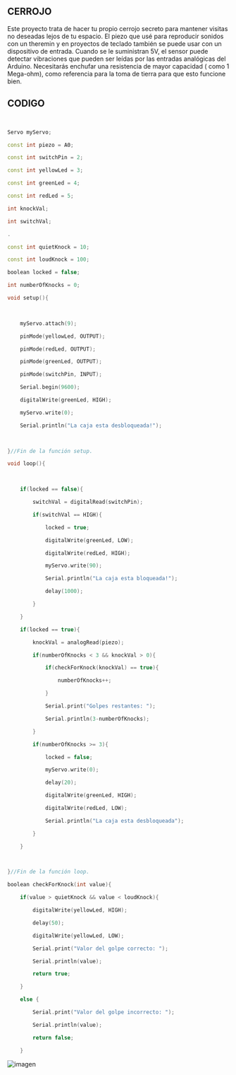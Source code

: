 ## CERROJO

Este proyecto trata de hacer tu propio cerrojo secreto para mantener visitas no deseadas lejos de tu espacio. 
El piezo que usé para reproducir sonidos con un theremin y en proyectos de teclado también se puede usar con un dispositivo de entrada.
Cuando se le suministran 5V, el sensor puede detectar vibraciones que pueden ser leídas por las entradas analógicas del Arduino.
Necesitarás enchufar una resistencia de mayor capacidad ( como 1 Mega-ohm),
como referencia para la toma de tierra para que esto funcione bien.

## CODIGO

```C++


Servo myServo;

const int piezo = A0;

const int switchPin = 2;

const int yellowLed = 3;

const int greenLed = 4;

const int redLed = 5;

int knockVal;

int switchVal;

.

const int quietKnock = 10;

const int loudKnock = 100;

boolean locked = false;

int numberOfKnocks = 0;

void setup(){

 

    myServo.attach(9);

    pinMode(yellowLed, OUTPUT);

    pinMode(redLed, OUTPUT);

    pinMode(greenLed, OUTPUT);

    pinMode(switchPin, INPUT);

    Serial.begin(9600);

    digitalWrite(greenLed, HIGH);

    myServo.write(0);

    Serial.println("La caja esta desbloqueada!");

 

}//Fin de la función setup.

void loop(){

 

    if(locked == false){

        switchVal = digitalRead(switchPin);

        if(switchVal == HIGH){

            locked = true;

            digitalWrite(greenLed, LOW);

            digitalWrite(redLed, HIGH);

            myServo.write(90);

            Serial.println("La caja esta bloqueada!");

            delay(1000);

        }

    }

    if(locked == true){

        knockVal = analogRead(piezo);

        if(numberOfKnocks < 3 && knockVal > 0){

            if(checkForKnock(knockVal) == true){

                numberOfKnocks++;

            }

            Serial.print("Golpes restantes: ");

            Serial.println(3-numberOfKnocks);

        }

        if(numberOfKnocks >= 3){

            locked = false;

            myServo.write(0);

            delay(20);

            digitalWrite(greenLed, HIGH);

            digitalWrite(redLed, LOW);

            Serial.println("La caja esta desbloqueada");

        }

    }

 

}//Fin de la función loop.

boolean checkForKnock(int value){

    if(value > quietKnock && value < loudKnock){

        digitalWrite(yellowLed, HIGH);

        delay(50);

        digitalWrite(yellowLed, LOW);

        Serial.print("Valor del golpe correcto: ");

        Serial.println(value);

        return true;

    }

    else {

        Serial.print("Valor del golpe incorrecto: ");

        Serial.println(value);

        return false;

    }
```   

    
    
  
![imagen](https://user-images.githubusercontent.com/90753279/153201896-8e167c96-5979-45e8-a322-123b9fbc4509.png)


 

